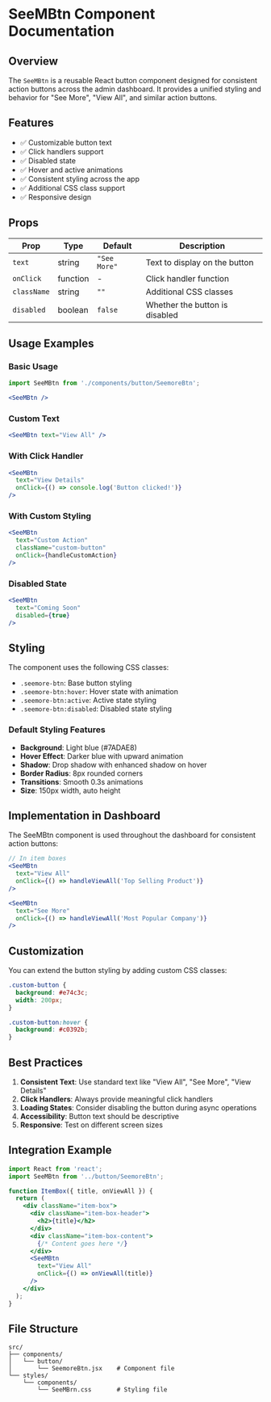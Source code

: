 # SeeMBtn Component Documentation

## Overview
The `SeeMBtn` is a reusable React button component designed for consistent action buttons across the admin dashboard. It provides a unified styling and behavior for "See More", "View All", and similar action buttons.

## Features
- ✅ Customizable button text
- ✅ Click handlers support
- ✅ Disabled state
- ✅ Hover and active animations
- ✅ Consistent styling across the app
- ✅ Additional CSS class support
- ✅ Responsive design

## Props

| Prop | Type | Default | Description |
|------|------|---------|-------------|
| `text` | string | `"See More"` | Text to display on the button |
| `onClick` | function | - | Click handler function |
| `className` | string | `""` | Additional CSS classes |
| `disabled` | boolean | `false` | Whether the button is disabled |

## Usage Examples

### Basic Usage
```jsx
import SeeMBtn from './components/button/SeemoreBtn';

<SeeMBtn />
```

### Custom Text
```jsx
<SeeMBtn text="View All" />
```

### With Click Handler
```jsx
<SeeMBtn 
  text="View Details"
  onClick={() => console.log('Button clicked!')}
/>
```

### With Custom Styling
```jsx
<SeeMBtn 
  text="Custom Action"
  className="custom-button"
  onClick={handleCustomAction}
/>
```

### Disabled State
```jsx
<SeeMBtn 
  text="Coming Soon"
  disabled={true}
/>
```

## Styling

The component uses the following CSS classes:
- `.seemore-btn`: Base button styling
- `.seemore-btn:hover`: Hover state with animation
- `.seemore-btn:active`: Active state styling
- `.seemore-btn:disabled`: Disabled state styling

### Default Styling Features
- **Background**: Light blue (#7ADAE8)
- **Hover Effect**: Darker blue with upward animation
- **Shadow**: Drop shadow with enhanced shadow on hover
- **Border Radius**: 8px rounded corners
- **Transitions**: Smooth 0.3s animations
- **Size**: 150px width, auto height

## Implementation in Dashboard

The SeeMBtn component is used throughout the dashboard for consistent action buttons:

```jsx
// In item boxes
<SeeMBtn 
  text="View All"
  onClick={() => handleViewAll('Top Selling Product')}
/>

<SeeMBtn 
  text="See More"
  onClick={() => handleViewAll('Most Popular Company')}
/>
```

## Customization

You can extend the button styling by adding custom CSS classes:

```css
.custom-button {
  background: #e74c3c;
  width: 200px;
}

.custom-button:hover {
  background: #c0392b;
}
```

## Best Practices

1. **Consistent Text**: Use standard text like "View All", "See More", "View Details"
2. **Click Handlers**: Always provide meaningful click handlers
3. **Loading States**: Consider disabling the button during async operations
4. **Accessibility**: Button text should be descriptive
5. **Responsive**: Test on different screen sizes

## Integration Example

```jsx
import React from 'react';
import SeeMBtn from '../button/SeemoreBtn';

function ItemBox({ title, onViewAll }) {
  return (
    <div className="item-box">
      <div className="item-box-header">
        <h2>{title}</h2>
      </div>
      <div className="item-box-content">
        {/* Content goes here */}
      </div>
      <SeeMBtn 
        text="View All"
        onClick={() => onViewAll(title)}
      />
    </div>
  );
}
```

## File Structure

```
src/
├── components/
│   └── button/
│       └── SeemoreBtn.jsx    # Component file
└── styles/
    └── components/
        └── SeeMBrn.css       # Styling file
```
